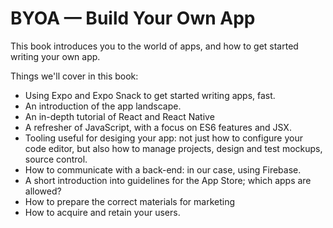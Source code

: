 # BYOA — Build Your Own App

This book introduces you to the world of apps, and how to get started writing your own app.

Things we'll cover in this book:

* Using Expo and Expo Snack to get started writing apps, fast.
* An introduction of the app landscape.
* An in-depth tutorial of React and React Native
* A refresher of JavaScript, with a focus on ES6 features and JSX.
* Tooling useful for desiging your app: not just how to configure your code editor, but also how to manage projects, design and test mockups, source control.
* How to communicate with a back-end: in our case, using Firebase.
* A short introduction into guidelines for the App Store; which apps are allowed?
* How to prepare the correct materials for marketing
* How to acquire and retain your users.





